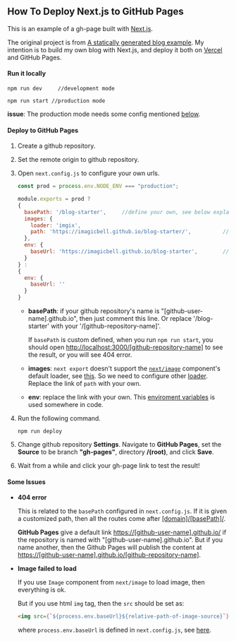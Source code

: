 ## How To Deploy Next.js to GitHub Pages

This is an example of a gh-page built with [Next.js](https://github.com/vercel/next.js).

The original project is from [A statically generated blog example](https://github.com/vercel/next.js/tree/canary/examples/blog-starter). My intention is to build my own blog with Next.js, and deploy it both on [Vercel](https://vercel.com/) and GitHub Pages.

#### Run it locally

```shell
npm run dev		//development mode
```

```shell
npm run start //production mode
```

**issue**: The production mode needs some config mentioned [below](#npm-start).

#### Deploy to GitHub Pages

1. Create a github repository. 

2. Set the remote origin to github repository.

3. Open `next.config.js` to configure your own urls.

   ```javascript
   const prod = process.env.NODE_ENV === "production";
   
   module.exports = prod ? 
   {
     basePath: '/blog-starter',		//define your own, see below explanation.
     images: {
       loader: 'imgix',
       path: 'https://imagicbell.github.io/blog-starter/',			//define your own, see below explanation.
     },
     env: {
       baseUrl: 'https://imagicbell.github.io/blog-starter',		//define your own, see below explanation.
     }
   } :
   {
     env: {
       baseUrl: ''
     }
   }
   ```

   - **basePath**: if your github repository's name is "[github-user-name].github.io", then just comment this line. Or replace '/blog-starter' with your '/[github-repository-name]'.

     <a name="npm-start"></a>If `basePath` is custom defined, when you run `npm run start`, you should open [http://localhost:3000/[github-repository-name]]() to see the result, or you will see 404 error.

   - **images**: `next export` doesn't support the [`next/image`](https://nextjs.org/docs/api-reference/next/image) component's default loader, see [this](https://nextjs.org/docs/advanced-features/static-html-export#caveats). So we need to configure other [loader](https://nextjs.org/docs/basic-features/image-optimization#loader). Replace the link of `path` with your own.

   - <a name="next-env"></a>**env**: replace the link with your own. This [enviroment variables](https://nextjs.org/docs/api-reference/next.config.js/environment-variables) is used somewhere in code. 

4. Run the following command.

   ```shell
   npm run deploy
   ```

5. Change github repository **Settings**. Navigate to **GitHub Pages**, set the **Source** to be branch **"gh-pages"**, directory **/(root)**, and click **Save**.

6. Wait from a while and click your gh-page link to test the result!



#### Some Issues

* **404 error**

  This is related to the `basePath` configured in `next.config.js`. If it is given a customized path, then all the routes come after [[domain]/[basePath]/](). 

  **GitHub Pages** give a default link [https://[github-user-name].github.io/]() if the repository is named with "[github-user-name].github.io". But if you name another, then the Github Pages will publish the content at [https://[github-user-name].github.io/[github-repository-name]](). 

* **Image failed to load**

  If you use `Image` component from `next/image` to load image, then everything is ok.

  But if you use html `img` tag, then the `src` should be set as:

  ```html
  <img src={`${process.env.baseUrl}${relative-path-of-image-source}`} />
  ```

  where `process.env.baseUrl` is defined in `next.config.js`, see [here](#next-env).

